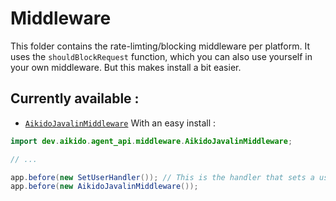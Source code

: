 # Middleware
This folder contains the rate-limting/blocking middleware per platform. It uses the `shouldBlockRequest` function,
which you can also use yourself in your own middleware. But this makes install a bit easier.

## Currently available : 
- [`AikidoJavalinMiddleware`](./AikidoJavalinMiddleware.java) With an easy install : 
```java
import dev.aikido.agent_api.middleware.AikidoJavalinMiddleware;

// ...

app.before(new SetUserHandler()); // This is the handler that sets a user, optional.
app.before(new AikidoJavalinMiddleware());
```